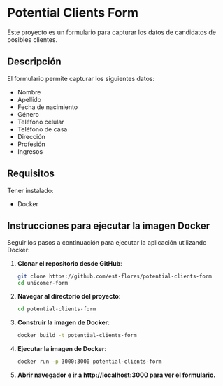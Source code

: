 # Potential Clients Form

Este proyecto es un formulario para capturar los datos de candidatos de posibles clientes.

## Descripción

El formulario permite capturar los siguientes datos:
- Nombre
- Apellido
- Fecha de nacimiento
- Género
- Teléfono celular
- Teléfono de casa
- Dirección
- Profesión
- Ingresos

## Requisitos

Tener instalado:
- Docker

## Instrucciones para ejecutar la imagen Docker

Seguir los pasos a continuación para ejecutar la aplicación utilizando Docker:

1. **Clonar el repositorio desde GitHub**:

   ```bash
   git clone https://github.com/est-flores/potential-clients-form
   cd unicomer-form
   
2. **Navegar al directorio del proyecto**:
    ```bash
    cd potential-clients-form

3. **Construir la imagen de Docker**:

    ```bash
    docker build -t potential-clients-form

4. **Ejecutar la imagen de Docker**:

    ```bash
    docker run -p 3000:3000 potential-clients-form

5. **Abrir navegador e ir a http://localhost:3000 para ver el formulario.**